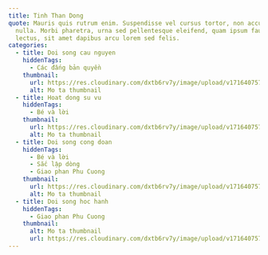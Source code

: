 ```yaml
---
title: Tinh Than Dong
quote: Mauris quis rutrum enim. Suspendisse vel cursus tortor, non accumsan
  nulla. Morbi pharetra, urna sed pellentesque eleifend, quam ipsum faucibus
  lectus, sit amet dapibus arcu lorem sed felis.
categories:
  - title: Doi song cau nguyen
    hiddenTags:
      - Các đấng bản quyền
    thumbnail:
      url: https://res.cloudinary.com/dxtb6rv7y/image/upload/v1716407578/cld-sample-3.jpg
      alt: Mo ta thumbnail
  - title: Hoat dong su vu
    hiddenTags:
      - Bé và lời
    thumbnail:
      url: https://res.cloudinary.com/dxtb6rv7y/image/upload/v1716407578/cld-sample-4.jpg
      alt: Mo ta thumbnail
  - title: Doi song cong doan
    hiddenTags:
      - Bé và lời
      - Sắc lập dòng
      - Giao phan Phu Cuong
    thumbnail:
      url: https://res.cloudinary.com/dxtb6rv7y/image/upload/v1716407576/samples/upscale-face-1.jpg
      alt: Mo ta thumbnail
  - title: Doi song hoc hanh
    hiddenTags:
      - Giao phan Phu Cuong
    thumbnail:
      alt: Mo ta thumbnail
      url: https://res.cloudinary.com/dxtb6rv7y/image/upload/v1716407578/cld-sample-4.jpg
---
```

